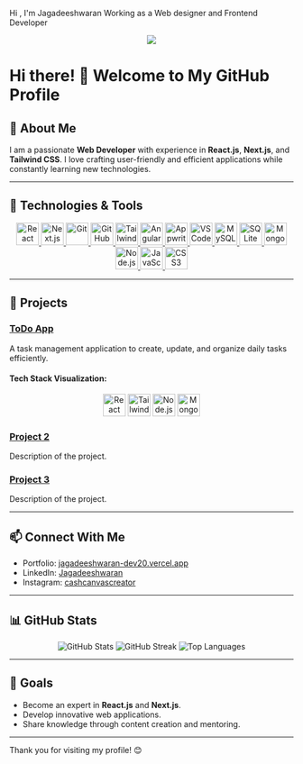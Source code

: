 Hi , I'm Jagadeeshwaran 
Working as a Web designer and Frontend Developer 

<p align="center">
  <img src="https://capsule-render.vercel.app/api?type=waving&height=300&color=gradient&text=Hey%20there&fontAlign=53&animation=fadeIn"/>
</p>


# Hi there! 👋 Welcome to My GitHub Profile

## 🚀 About Me

I am a passionate **Web Developer** with experience in **React.js**, **Next.js**, and **Tailwind CSS**. I love crafting user-friendly and efficient applications while constantly learning new technologies.

---

## 🔧 Technologies & Tools

<p align="center">
  <a href="https://react.dev">
    <img width="40px" src="https://cdn.jsdelivr.net/gh/devicons/devicon@latest/icons/react/react-original-wordmark.svg" alt="React">
  </a>
  <a href="https://nextjs.org/">
    <img width="40px" src="https://cdn.jsdelivr.net/gh/devicons/devicon@latest/icons/nextjs/nextjs-original.svg" alt="Next.js">
  </a>
  <a href="https://git-scm.com/">
    <img width="40px" src="https://cdn.jsdelivr.net/gh/devicons/devicon@latest/icons/git/git-original-wordmark.svg" alt="Git">
  </a>
  <a href="https://github.com/">
    <img width="40px" src="https://cdn.jsdelivr.net/gh/devicons/devicon@latest/icons/github/github-original-wordmark.svg" alt="GitHub">
  </a>
  <a href="https://tailwindcss.com/">
    <img width="40px" src="https://cdn.jsdelivr.net/gh/devicons/devicon@latest/icons/tailwindcss/tailwindcss-original-wordmark.svg" alt="Tailwind CSS">
  </a>
  <a href="https://angular.io/">
    <img width="40px" src="https://cdn.jsdelivr.net/gh/devicons/devicon@latest/icons/angularjs/angularjs-original.svg" alt="Angular">
  </a>
  <a href="https://appwrite.io/">
    <img width="40px" src="https://cdn.jsdelivr.net/gh/devicons/devicon@latest/icons/appwrite/appwrite-original-wordmark.svg" alt="Appwrite">
  </a>
  <a href="https://code.visualstudio.com/">
    <img width="40px" src="https://cdn.jsdelivr.net/gh/devicons/devicon@latest/icons/vscode/vscode-original.svg" alt="VS Code">
  </a>
  <a href="https://www.mysql.com/">
    <img width="40px" src="https://cdn.jsdelivr.net/gh/devicons/devicon@latest/icons/mysql/mysql-original-wordmark.svg" alt="MySQL">
  </a>
  <a href="https://www.sqlite.org/">
    <img width="40px" src="https://cdn.jsdelivr.net/gh/devicons/devicon@latest/icons/sqlite/sqlite-original.svg" alt="SQLite">
  </a>
  <a href="https://www.mongodb.com/">
    <img width="40px" src="https://cdn.jsdelivr.net/gh/devicons/devicon@latest/icons/mongodb/mongodb-plain-wordmark.svg" alt="MongoDB">
  </a>
  <a href="https://nodejs.org/">
    <img width="40px" src="https://cdn.jsdelivr.net/gh/devicons/devicon@latest/icons/nodejs/nodejs-plain-wordmark.svg" alt="Node.js">
  </a>
  <a href="https://developer.mozilla.org/en-US/docs/Web/JavaScript">
    <img width="40px" src="https://cdn.jsdelivr.net/gh/devicons/devicon@latest/icons/javascript/javascript-original.svg" alt="JavaScript">
  </a>
  <a href="https://developer.mozilla.org/en-US/docs/Web/CSS">
    <img width="40px" src="https://cdn.jsdelivr.net/gh/devicons/devicon@latest/icons/css3/css3-original.svg" alt="CSS3">
  </a>
</p>

---

## 🌟 Projects

### **[ToDo App](https://github.com/JAGADEESHWARAN20/todoApp)**

A task management application to create, update, and organize daily tasks efficiently. 

#### **Tech Stack Visualization:**

<p align="center">
  <img width="40px" src="https://cdn.jsdelivr.net/gh/devicons/devicon@latest/icons/react/react-original-wordmark.svg" alt="React">
  <img width="40px" src="https://cdn.jsdelivr.net/gh/devicons/devicon@latest/icons/tailwindcss/tailwindcss-original-wordmark.svg" alt="Tailwind CSS">
  <img width="40px" src="https://cdn.jsdelivr.net/gh/devicons/devicon@latest/icons/nodejs/nodejs-plain-wordmark.svg" alt="Node.js">
  <img width="40px" src="https://cdn.jsdelivr.net/gh/devicons/devicon@latest/icons/mongodb/mongodb-plain-wordmark.svg" alt="MongoDB">
</p>

### **[Project 2](#)**
Description of the project.

### **[Project 3](#)**
Description of the project.

---

## 📫 Connect With Me

- Portfolio: [jagadeeshwaran-dev20.vercel.app](https://jagadeeshwaran-dev20.vercel.app)
- LinkedIn: [Jagadeeshwaran](#)
- Instagram: [cashcanvascreator](https://www.instagram.com/cashcanvascreator/)

---

## 📊 GitHub Stats

<p align="center">
  <img src="https://github-readme-stats.vercel.app/api?username=your-username&show_icons=true&theme=radical" alt="GitHub Stats">
  <img src="https://github-readme-streak-stats.herokuapp.com/?user=your-username&theme=radical" alt="GitHub Streak">
  <img src="https://github-readme-stats.vercel.app/api/top-langs/?username=your-username&layout=compact&theme=radical" alt="Top Languages">
</p>

---

## 🎯 Goals

- Become an expert in **React.js** and **Next.js**.
- Develop innovative web applications.
- Share knowledge through content creation and mentoring.

---

Thank you for visiting my profile! 😊

